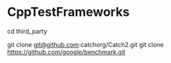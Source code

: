# CppTestFrameworks

cd third_party

git clone git@github.com:catchorg/Catch2.git
git clone https://github.com/google/benchmark.git